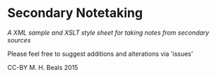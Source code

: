 # Secondary Notetaking
*A XML sample and XSLT style sheet for taking notes from secondary sources*

Please feel free to suggest additions and alterations via 'issues'

CC-BY M. H. Beals 2015


